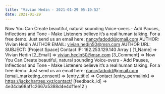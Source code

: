 ```yaml
---
title: "Vivian Hedin - 2021-01-29 05:10:52"
date: 2021-01-29
---
```


Now You Can Create beautiful, natural sounding Voice-overs - Add Pauses, Inflections and Tone - Make Listeners believe it’s a real human talking. For a free demo. Just send us an email here: nancyfadodd@gmail.com <!--more--> AUTHOR: Vivian Hedin AUTHOR EMAIL: vivian.hedin50@msn.com AUTHOR URL: SUBJECT: \[Project Space\] Contact IP: 162.253.129.140 Array ( \[1\_Name\] => Vivian Hedin \[2\_Email\] => vivian.hedin50@msn.com \[3\_Comment\] => Now You Can Create beautiful, natural sounding Voice-overs - Add Pauses, Inflections and Tone - Make Listeners believe it’s a real human talking. For a free demo. Just send us an email here: nancyfadodd@gmail.com \[email\_marketing\_consent\] => \[entry\_title\] => Contact \[entry\_permalink\] => https://jackchartres.xyz/contact/ \[feedback\_id\] => 4e34da68af1c2667a5388d4e4df1ee12 )
